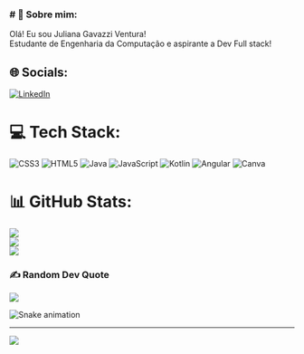 ### # 💫 Sobre mim:
Olá! Eu sou Juliana Gavazzi Ventura!<br>Estudante de Engenharia da Computação e aspirante a Dev Full stack!


## 🌐 Socials:
[![LinkedIn](https://img.shields.io/badge/LinkedIn-%230077B5.svg?logo=linkedin&logoColor=white)](https://linkedin.com/in/http://linkedin.com/in/juliana-gavazzi-ventura) 

# 💻 Tech Stack:
![CSS3](https://img.shields.io/badge/css3-%231572B6.svg?style=for-the-badge&logo=css3&logoColor=white) ![HTML5](https://img.shields.io/badge/html5-%23E34F26.svg?style=for-the-badge&logo=html5&logoColor=white) ![Java](https://img.shields.io/badge/java-%23ED8B00.svg?style=for-the-badge&logo=java&logoColor=white) ![JavaScript](https://img.shields.io/badge/javascript-%23323330.svg?style=for-the-badge&logo=javascript&logoColor=%23F7DF1E) ![Kotlin](https://img.shields.io/badge/kotlin-%230095D5.svg?style=for-the-badge&logo=kotlin&logoColor=white) ![Angular](https://img.shields.io/badge/angular-%23DD0031.svg?style=for-the-badge&logo=angular&logoColor=white) ![Canva](https://img.shields.io/badge/Canva-%2300C4CC.svg?style=for-the-badge&logo=Canva&logoColor=white)
# 📊 GitHub Stats:
![](https://github-readme-stats.vercel.app/api?username=julianaventura&theme=dark&hide_border=false&include_all_commits=false&count_private=false)<br/>
![](https://github-readme-streak-stats.herokuapp.com/?user=julianaventura&theme=dark&hide_border=false)<br/>
![](https://github-readme-stats.vercel.app/api/top-langs/?username=julianaventura&theme=dark&hide_border=false&include_all_commits=false&count_private=false&layout=compact)

### ✍️ Random Dev Quote
![](https://quotes-github-readme.vercel.app/api?type=horizontal&theme=radical)

![Snake animation](https://github.com/julianaventura/julianaventura/blob/output/github-contribution-grid-snake.svg)

---
[![](https://visitcount.itsvg.in/api?id=julianaventura&icon=0&color=0)](https://visitcount.itsvg.in)


<!--
**julianaventura/julianaventura** is a ✨ _special_ ✨ repository because its `README.md` (this file) appears on your GitHub profile.

